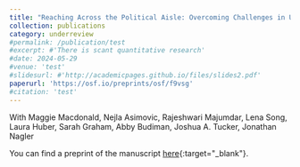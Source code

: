 ```yaml
---
title: "Reaching Across the Political Aisle: Overcoming Challenges in Using Social Media for Recruiting Politically Diverse Respondents"
collection: publications
category: underreview
#permalink: /publication/test
#excerpt: #'There is scant quantitative research'
#date: 2024-05-29
#venue: 'test'
#slidesurl: #'http://academicpages.github.io/files/slides2.pdf'
paperurl: 'https://osf.io/preprints/osf/f9vsg'
#citation: 'test'
---
```


With Maggie Macdonald, Nejla Asimovic, Rajeshwari Majumdar, Lena Song, Laura Huber, Sarah Graham,  Abby Budiman, Joshua A. Tucker, Jonathan Nagler

You can find a preprint of the manuscript [here](https://osf.io/preprints/osf/f9vsg){:target="_blank"}.
